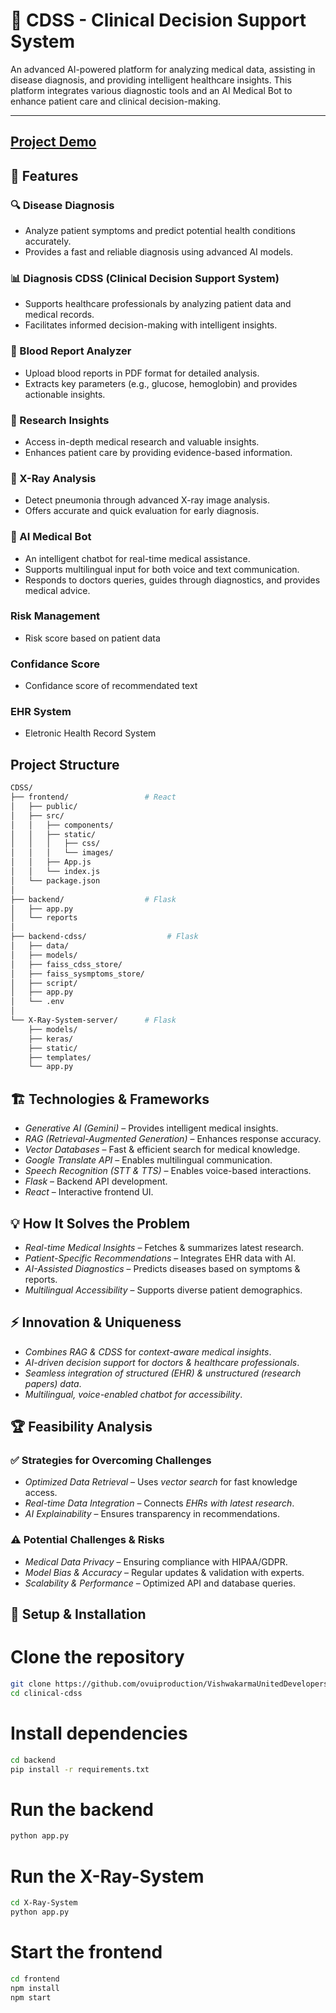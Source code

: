 # 🏥 CDSS - Clinical Decision Support System

An advanced AI-powered platform for analyzing medical data, assisting in disease diagnosis, and providing intelligent healthcare insights. This platform integrates various diagnostic tools and an AI Medical Bot to enhance patient care and clinical decision-making.

---

## [Project Demo](https://youtu.be/qDsBuyQkLhE)

## 📌 Features  

### 🔍 Disease Diagnosis  
- Analyze patient symptoms and predict potential health conditions accurately.  
- Provides a fast and reliable diagnosis using advanced AI models.  

### 📊 Diagnosis CDSS (Clinical Decision Support System)  
- Supports healthcare professionals by analyzing patient data and medical records.  
- Facilitates informed decision-making with intelligent insights.  

### 🧪 Blood Report Analyzer  
- Upload blood reports in PDF format for detailed analysis.  
- Extracts key parameters (e.g., glucose, hemoglobin) and provides actionable insights.  

### 🔬 Research Insights  
- Access in-depth medical research and valuable insights.  
- Enhances patient care by providing evidence-based information.  

### 🩻 X-Ray Analysis  
- Detect pneumonia through advanced X-ray image analysis.  
- Offers accurate and quick evaluation for early diagnosis.  

### 🤖 AI Medical Bot  
- An intelligent chatbot for real-time medical assistance.
- Supports multilingual input for both voice and text communication.
- Responds to doctors queries, guides through diagnostics, and provides medical advice.  

### Risk Management
- Risk score based on patient data

### Confidance Score 
- Confidance score of recommendated text

### EHR System 
- Eletronic Health Record System

## Project Structure

```bash
CDSS/
├── frontend/                 # React
│   ├── public/
│   ├── src/
│   │   ├── components/
│   │   ├── static/
│   │   │   ├── css/
│   │   │   └── images/
│   │   ├── App.js
│   │   └── index.js
│   └── package.json
│
├── backend/                  # Flask
│   ├── app.py
│   └── reports
│  
├── backend-cdss/                  # Flask
│   ├── data/
│   ├── models/
│   ├── faiss_cdss_store/
│   ├── faiss_sysmptoms_store/
│   ├── script/
│   ├── app.py
│   └── .env
│
└── X-Ray-System-server/      # Flask
    ├── models/
    ├── keras/
    ├── static/
    ├── templates/
    └── app.py
```

## 🏗 Technologies & Frameworks
- *Generative AI (Gemini)* – Provides intelligent medical insights.  
- *RAG (Retrieval-Augmented Generation)* – Enhances response accuracy.  
- *Vector Databases* – Fast & efficient search for medical knowledge.  
- *Google Translate API* – Enables multilingual communication.  
- *Speech Recognition (STT & TTS)* – Enables voice-based interactions.  
- *Flask* – Backend API development.  
- *React* – Interactive frontend UI.  

## 💡 How It Solves the Problem
- *Real-time Medical Insights* – Fetches & summarizes latest research.
- *Patient-Specific Recommendations* – Integrates EHR data with AI.
- *AI-Assisted Diagnostics* – Predicts diseases based on symptoms & reports.
- *Multilingual Accessibility* – Supports diverse patient demographics.

## ⚡ Innovation & Uniqueness
- *Combines RAG & CDSS* for *context-aware medical insights*.
- *AI-driven decision support* for *doctors & healthcare professionals*.
- *Seamless integration of structured (EHR) & unstructured (research papers) data*.
- *Multilingual, voice-enabled chatbot for accessibility*.

## 🏆 Feasibility Analysis
### ✅ Strategies for Overcoming Challenges
- *Optimized Data Retrieval* – Uses *vector search* for fast knowledge access.
- *Real-time Data Integration* – Connects *EHRs with latest research*.
- *AI Explainability* – Ensures transparency in recommendations.

### ⚠ Potential Challenges & Risks
- *Medical Data Privacy* – Ensuring compliance with HIPAA/GDPR.
- *Model Bias & Accuracy* – Regular updates & validation with experts.
- *Scalability & Performance* – Optimized API and database queries.

## 🚀 Setup & Installation

# Clone the repository
```bash
git clone https://github.com/ovuiproduction/VishwakarmaUnitedDevelopers_AB2_03
cd clinical-cdss
```

# Install dependencies
```bash
cd backend
pip install -r requirements.txt
```

# Run the backend
```bash
python app.py
```

# Run the X-Ray-System
```bash
cd X-Ray-System
python app.py
```

# Start the frontend
```bash
cd frontend
npm install
npm start
```
